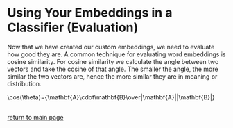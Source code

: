 # Using Your Embeddings in a Classifier (Evaluation)

Now that we have created our custom embeddings, we need to evaluate how good they are. A common technique for evaluating word embeddings is cosine similarity. For cosine similarity we calculate the angle between two vectors and take the cosine of that angle. The smaller the angle, the more similar the two vectors are, hence the more similar they are in meaning or distribution. 

\cos(\theta)={\mathbf{A}\cdot\mathbf{B}\over\|\mathbf{A}\|\|\mathbf{B}\|}

## 


[return to main page](index.md)
